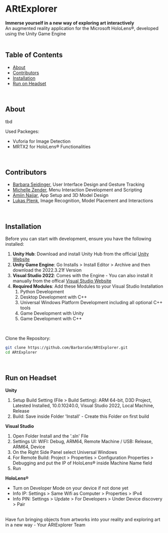 # ARtExplorer
**Immerse yourself in a new way of exploring art interactively**<br>
An augmented reality application for the Microsoft HoloLens®, developed using the Unity Game Engine<br>
<br>

## Table of Contents
- [About](#about)
- [Contributors](#contributors)
- [Installation](#installation)
- [Run on Headset](#run-on-headset)
<br>

## About
tbd<br>

Used Packeges:
- Vuforia for Image Detection
- MRTX2 for HoloLens® Functionalities
<br>

## Contributors
- [Barbara Seidinger](https://github.com/BarbaraSe), User Interface Design and Gesture Tracking
- [Michelle Zender](https://github.com/mimizen), Menu Interaction Development and Scripting
- [Amiin Najjar](https://github.com/najjar77), App Setup and 3D Model Design
- [Lukas Plenk](https://github.com/LukPle), Image Recognition, Model Placement and Interactions
<br>

## Installation
Before you can start with development, ensure you have the following installed:

1. **Unity Hub**: Download and install Unity Hub from the official [Unity Website](https://unity.com/de/download)
2. **Unity Game Engine**: Go Installs > Install Editor > Archive and then download the 2022.3.21f Version
3. **Visual Studio 2022**: Comes with the Engine - You can also install it manually from the offical [Visual Studio Website](https://visualstudio.microsoft.com/de/downloads/)
4. **Required Modules**: Add these Modules to your Visual Studio Installation
   1. Python Development
   2. Desktop Development with C++
   3. Universal Windows Platform Development including all optional C++ tools
   4. Game Development with Unity
   5. Game Development with C++
<br>

Clone the Repository:

```sh
git clone https://github.com/BarbaraSe/ARtExplorer.git
cd ARtExplorer
```
<br>

## Run on Headset
**Unity**
1. Setup Build Setting (File > Build Setting): ARM 64-bit, D3D Project, Latested Installed, 10.0.10240.0, Visual Studio 2022, Local Machine, Release
2. Build: Save inside Folder 'Install' - Create this Folder on first build

**Visual Studio**
1. Open Folder Install and the '.sln' File
2. Settings UI: WIFI: Debug, ARM64, Remote Machine / USB: Release, ARM64, Device
4. On the Right Side Panel select Universal Windows
5. For Remote Build: Project > Properties > Configuration Properties > Debugging and put the IP of HoloLens® inside Machine Name field
6. Run

**HoloLens®**
- Turn on Developer Mode on your device if not done yet
- Info IP: Settings > Same Wifi as Computer > Properties > IPv4
- Info PIN: Settings > Update > For Developers > Under Device discovery > Pair

<br>
Have fun bringing objects from artworks into your reality and exploring art in a new way - Your ARtExplorer Team
<br>
